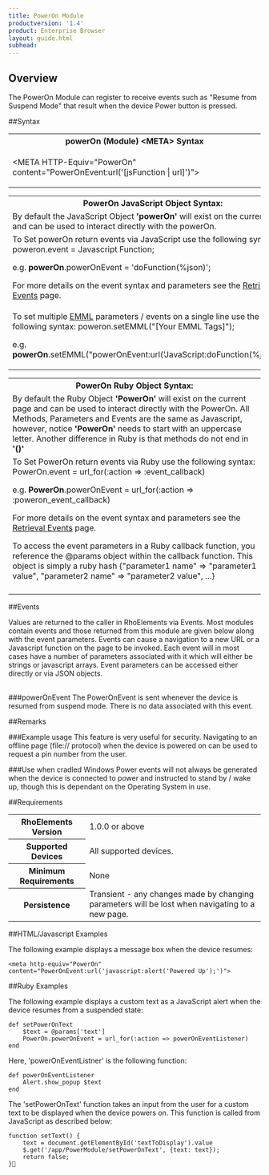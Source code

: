 ```yaml
---
title: PowerOn Module
productversion: '1.4'
product: Enterprise Browser
layout: guide.html
subhead: 
---
```

## Overview
The PowerOn Module can register to receive events such as "Resume from Suspend Mode" that result when the device Power button is pressed.

##Syntax

<table class="re-table"><tr><th class="tableHeading">powerOn (Module) &lt;META&gt; Syntax
</th></tr><tr><td class="clsSyntaxCells clsOddRow"><p>&lt;META HTTP-Equiv="PowerOn" content="PowerOnEvent:url('[jsFunction | url]')"&gt;</p></td></tr></table>
<table class="re-table"><tr><th class="tableHeading">PowerOn JavaScript Object Syntax:</th></tr><tr><td class="clsSyntaxCells clsOddRow">
By default the JavaScript Object <b>'powerOn'</b> will exist on the current page and can be used to interact directly with the powerOn.
</td></tr><tr><td class="clsSyntaxCells clsEvenRow">						
To Set powerOn return events via JavaScript use the following syntax: poweron.event = Javascript Function;
<P />e.g. <b>powerOn</b>.powerOnEvent = 'doFunction(%json)';
<P />
For more details on the event syntax and parameters see the <a href="/rhoelements/RetrievalEvents">Retrieval Events</a> page.

</td></tr><tr><td class="clsSyntaxCells clsOddRow">							
To set multiple <a href="/rhoelements/EMMLOverview">EMML</a> parameters / events on a single line use the following syntax: poweron.setEMML("[Your EMML Tags]");
<P />
e.g. <b>powerOn</b>.setEMML("powerOnEvent:url('JavaScript:doFunction(%json)')");							
</td></tr></table>

<table class="re-table"><tr><th class="tableHeading">PowerOn Ruby Object Syntax:</th></tr><tr><td class="clsSyntaxCells clsOddRow">
By default the Ruby Object <b>'PowerOn'</b> will exist on the current page and can be used to interact directly with the PowerOn. All Methods, Parameters and Events are the same as Javascript, however, notice <b>'PowerOn'</b> needs to start with an uppercase letter. Another difference in Ruby is that methods do not end in <b>'()'</b></td></tr><tr><td class="clsSyntaxCells clsEvenRow">						
To Set PowerOn return events via Ruby use the following syntax: PowerOn.event = url_for(:action =&gt; :event_callback) 
<P />e.g. <b>PowerOn</b>.powerOnEvent = url_for(:action =&gt; :poweron_event_callback)
<P />
For more details on the event syntax and parameters see the <a href="/rhoelements/RetrievalEvents#params-object">Retrieval Events</a> page.
<p>To access the event parameters in a Ruby callback function, you reference the @params object within the callback function. This object is simply a ruby hash {"parameter1 name" =&gt; "parameter1 value", "parameter2 name" =&gt; "parameter2 value", ...}</p></td></tr><tr><td class="clsSyntaxCells clsOddRow" /></tr></table>


	

##Events


Values are returned to the caller in RhoElements via Events.  Most modules contain events and those returned from this module are given below along with the event parameters.  Events can cause a navigation to a new URL or a Javascript function on the page to be invoked.  Each event will in most cases have a number of parameters associated with it which will either be strings or javascript arrays.  Event parameters can be accessed either directly or via JSON objects.

<br />
###powerOnEvent
The PowerOnEvent is sent whenever the device is resumed from suspend mode. There is no data associated with this event.




##Remarks


###Example usage
This feature is very useful for security. Navigating to an offline page (file:// protocol) when the device is powered on can be used to request a pin number from the user.


###Use when cradled
Windows Power events will not always be generated when the device is connected to power and instructed to stand by / wake up, though this is dependant on the Operating System in use.




##Requirements

<table class="re-table"><tr><th class="tableHeading">RhoElements Version</th><td class="clsSyntaxCell clsEvenRow">1.0.0 or above
</td></tr><tr><th class="tableHeading">Supported Devices</th><td class="clsSyntaxCell clsOddRow">All supported devices.</td></tr><tr><th class="tableHeading">Minimum Requirements</th><td class="clsSyntaxCell clsOddRow">None</td></tr><tr><th class="tableHeading">Persistence</th><td class="clsSyntaxCell clsEvenRow">Transient - any changes made by changing parameters will be lost when navigating to a new page.</td></tr></table>


##HTML/Javascript Examples

The following example displays a message box when the device resumes:

	<meta http-equiv="PowerOn" content="PowerOnEvent:url('javascript:alert('Powered Up');')">
	


##Ruby Examples

The following example displays a custom text as a JavaScript alert when the device resumes from a suspended state: 

	def setPowerOnText
		$text = @params['text']
		PowerOn.powerOnEvent = url_for(:action => powerOnEventListener)
	end  

Here, 'powerOnEventListner' is the following function: 

	def powerOnEventListener
		Alert.show_popup $text
	end

The 'setPowerOnText' function takes an input from the user for a custom text to be displayed when the device powers on. This function is called from JavaScript as described below: 

	function setText() {
		text = document.getElementById('textToDisplay').value
		$.get('/app/PowerModule/setPowerOnText', {text: text});
		return false;
	}
